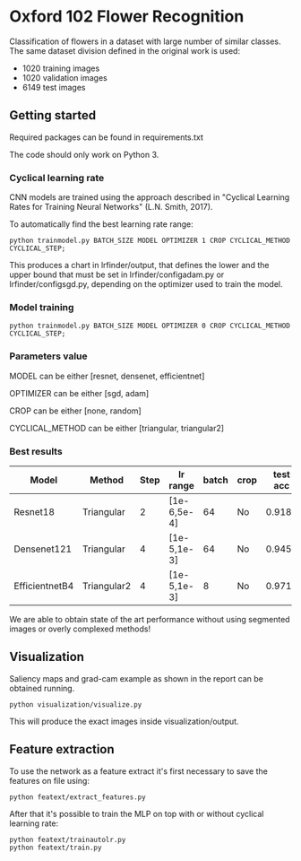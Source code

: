 # Oxford 102 Flower Recognition

Classification of flowers in a dataset with large number of similar classes.
The same dataset division defined in the original work is used:
* 1020 training images
* 1020 validation images
* 6149 test images
## Getting started

Required packages can be found in requirements.txt

The code should only work on Python 3.

### Cyclical learning rate
CNN models are trained using the approach described in "Cyclical Learning Rates for Training Neural Networks" (L.N. Smith, 2017).

To automatically find the best learning rate range:
```
python trainmodel.py BATCH_SIZE MODEL OPTIMIZER 1 CROP CYCLICAL_METHOD CYCLICAL_STEP;
```

This produces a chart in lrfinder/output, that defines the lower and the upper bound 
that must be set in lrfinder/configadam.py or lrfinder/configsgd.py, depending on the optimizer used to train the model.

### Model training

```
python trainmodel.py BATCH_SIZE MODEL OPTIMIZER 0 CROP CYCLICAL_METHOD CYCLICAL_STEP;
```

### Parameters value
MODEL can be either [resnet, densenet, efficientnet]

OPTIMIZER can be either [sgd, adam]

CROP can be either [none, random]

CYCLICAL_METHOD can be either [triangular, triangular2]

### Best results
| Model          | Method      | Step | lr range    | batch | crop | test acc |
|----------------|-------------|------|-------------|-------|------|----------|
| Resnet18       | Triangular  | 2    | [1e-6,5e-4] | 64    | No   | 0.9187   |
| Densenet121    | Triangular  | 4    | [1e-5,1e-3] | 64    | No   | 0.9455   |
| EfficientnetB4 | Triangular2 | 4    | [1e-5,1e-3] | 8     | No   | 0.9719   |

We are able to obtain state of the art performance without using segmented images or overly complexed methods!
## Visualization

Saliency maps and grad-cam example as shown in the report can be obtained running.
```
python visualization/visualize.py
```
This will produce the exact images inside visualization/output.

## Feature extraction
To use the network as a feature extract it's first necessary to save the features on file using:
```
python featext/extract_features.py
```

After that it's possible to train the MLP on top with or without cyclical learning rate:
```
python featext/trainautolr.py
python featext/train.py
```
